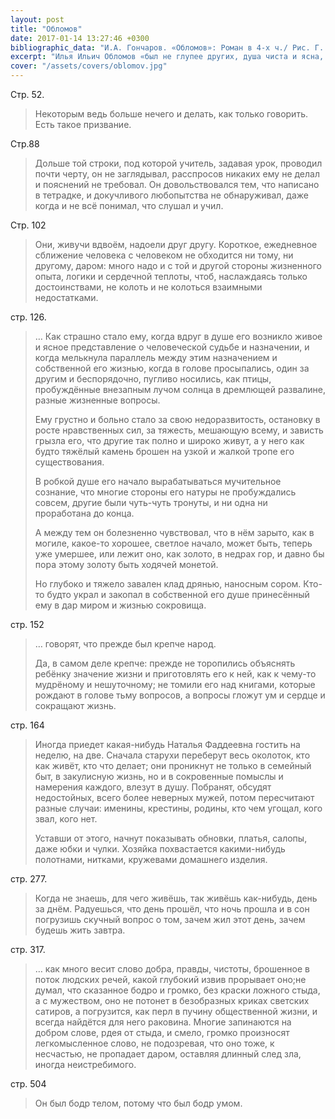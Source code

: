 ```yaml
---
layout: post
title: "Обломов"
date: 2017-01-14 13:27:46 +0300
bibliographic_data: "И.А. Гончаров. «Обломов»: Роман в 4-х ч./ Рис. Г. Мазурина – Т.: «Укитувчи», 1985 г., 552 с."
excerpt: "Илья Ильич Обломов «был не глупее других, душа чиста и ясна, как стекло: благороден, нежен». А вот, поди ж ты, обломовщина, как образ жизни, всеми осуждается" 
cover: "/assets/covers/oblomov.jpg"
---
```


Стр. 52. 

> Некоторым ведь больше нечего и делать, как только говорить. Есть такое призвание.

Стр.88

> Дольше той строки, под которой учитель, задавая урок, проводил почти черту, он не заглядывал, расспросов никаких ему не делал и пояснений не требовал. Он довольствовался тем, что написано в тетрадке, и докучливого любопытства не обнаруживал, даже когда и не всё понимал, что слушал и учил.

Стр. 102

> Они, живучи вдвоём, надоели друг другу. Короткое, ежедневное сближение человека с человеком не обходится ни тому, ни другому, даром: много надо и с той и другой стороны жизненного опыта, логики и сердечной теплоты, чтоб, наслаждаясь только достоинствами, не колоть и не колоться взаимными недостатками.

стр. 126.

> … Как страшно стало ему, когда вдруг в душе его возникло живое и ясное представление о человеческой судьбе и назначении, и когда мелькнула параллель между этим назначением и собственной его жизнью, когда в голове просыпались, один за другим и беспорядочно, пугливо носились, как птицы, пробуждённые внезапным лучом солнца в дремлющей развалине, разные жизненные вопросы.
>
> Ему грустно и больно стало за свою недоразвитость, остановку в росте нравственных сил, за тяжесть, мешающую всему, и зависть грызла его, что другие так полно и широко живут, а у него как будто тяжёлый камень брошен на узкой и жалкой тропе его существования.
>
> В робкой душе его начало вырабатываться мучительное сознание, что многие стороны его натуры не пробуждались совсем, другие были чуть-чуть тронуты, и ни одна ни проработана до конца. 
>
> А между тем он болезненно чувствовал, что в нём зарыто, как в могиле, какое-то хорошее, светлое начало, может быть, теперь уже умершее, или лежит оно, как золото, в недрах гор, и давно бы пора этому золоту быть ходячей монетой.
>
> Но глубоко и тяжело завален клад дрянью, наносным сором. Кто-то будто украл и закопал в собственной его душе принесённый ему в дар миром и жизнью сокровища.

 стр. 152

> … говорят, что прежде был крепче народ.
>
> Да, в самом деле крепче: прежде не торопились объяснять ребёнку значение жизни и приготовлять его к ней, как к чему-то мудрёному и нешуточному; не томили его над книгами, которые рождают в голове тьму вопросов, а вопросы гложут ум и сердце и сокращают жизнь.

стр. 164

> Иногда приедет какая-нибудь Наталья Фаддеевна гостить на неделю, на две. Сначала старухи переберут весь околоток, кто как живёт, кто что делает; они проникнут не только в семейный быт, в закулисную жизнь, но и в сокровенные помыслы и намерения каждого, влезут в душу. Побранят, обсудят недостойных, всего более неверных мужей, потом пересчитают разные случаи: именины, крестины, родины, кто чем угощал, кого звал, кого нет.
>
> Уставши от этого, начнут показывать обновки, платья, салопы, даже юбки и чулки. Хозяйка похвастается какими-нибудь полотнами, нитками, кружевами домашнего изделия.

стр. 277.

> Когда не знаешь, для чего живёшь, так живёшь как-нибудь, день за днём. Радуешься, что день прошёл, что ночь прошла и в сон погрузишь скучный вопрос о том, зачем жил этот день, зачем будешь жить завтра.

стр. 317.

> … как много весит слово добра, правды, чистоты, брошенное в поток людских речей, какой глубокий извив прорывает оно;не думал, что сказанное бодро и громко, без краски ложного стыда, а с мужеством, оно не потонет в безобразных криках светских сатиров, а погрузится, как перл в пучину общественной жизни, и всегда найдётся для него раковина. Многие запинаются на добром слове, рдея от стыда, и смело, громко произносят легкомысленное слово, не подозревая, что оно тоже, к несчастью, не пропадает даром, оставляя длинный след зла, иногда неистребимого.

стр. 504

> Он был бодр телом, потому что был бодр умом.

